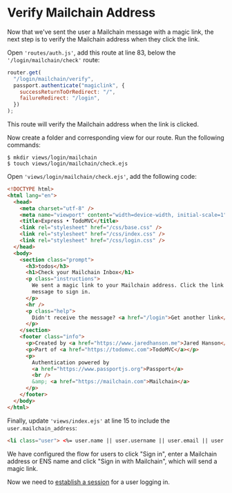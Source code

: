 # Verify Mailchain Address

Now that we've sent the user a Mailchain message with a magic link, the next
step is to verify the Mailchain address when they click the link.

Open `'routes/auth.js'`, add this route at line 83, below the
`'/login/mailchain/check'` route:

```js
router.get(
  "/login/mailchain/verify",
  passport.authenticate("magiclink", {
    successReturnToOrRedirect: "/",
    failureRedirect: "/login",
  })
);
```

This route will verify the Mailchain address when the link is clicked.

Now create a folder and corresponding view for our route. Run the following
commands:

```
$ mkdir views/login/mailchain
$ touch views/login/mailchain/check.ejs
```

Open `'views/login/mailchain/check.ejs'`, add the following code:

```html
<!DOCTYPE html>
<html lang="en">
  <head>
    <meta charset="utf-8" />
    <meta name="viewport" content="width=device-width, initial-scale=1" />
    <title>Express • TodoMVC</title>
    <link rel="stylesheet" href="/css/base.css" />
    <link rel="stylesheet" href="/css/index.css" />
    <link rel="stylesheet" href="/css/login.css" />
  </head>
  <body>
    <section class="prompt">
      <h3>todos</h3>
      <h1>Check your Mailchain Inbox</h1>
      <p class="instructions">
        We sent a magic link to your Mailchain address. Click the link in that
        message to sign in.
      </p>
      <hr />
      <p class="help">
        Didn't receive the message? <a href="/login">Get another link</a>
      </p>
    </section>
    <footer class="info">
      <p>Created by <a href="https://www.jaredhanson.me">Jared Hanson</a></p>
      <p>Part of <a href="https://todomvc.com">TodoMVC</a></p>
      <p>
        Authentication powered by
        <a href="https://www.passportjs.org">Passport</a>
        <br />
        &amp; <a href="https://mailchain.com">Mailchain</a>
      </p>
    </footer>
  </body>
</html>
```

Finally, update `'views/index.ejs'` at line 15 to include the
`user.mailchain_address`:

```html
<li class="user"> <%= user.name || user.username || user.email || user.mailchain_address %></li>
```

We have configured the flow for users to click "Sign in", enter a
Mailchain address or ENS name and click "Sign in with Mailchain", which will send a magic link.

Now we need to [establish a session](../session/) for a user logging in.
